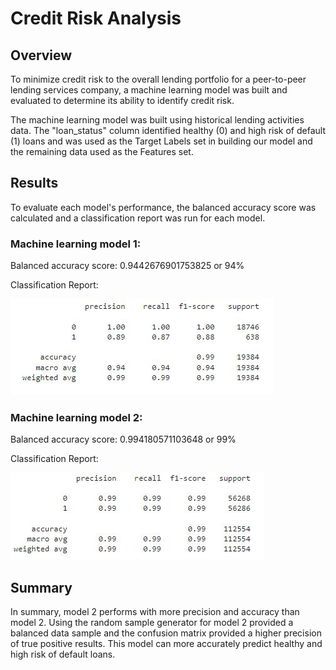 # Credit Risk Analysis 

## Overview 
To minimize credit risk to the overall lending portfolio for a peer-to-peer lending services company, a machine learning model was built and evaluated to determine its ability to identify credit risk. 

The machine learning model was built using historical lending activities data. The "loan_status" column identified healthy (0) and high risk of default (1) loans and was used as the Target Labels set in building our model and the remaining data used as the Features set.

## Results
To evaluate each model's performance, the balanced accuracy score was calculated and a classification report was run for each model.

### Machine learning model 1:

Balanced accuracy score: 0.9442676901753825 or 94% 

Classification Report:

![ModelOne_Image](model_one_report.JPG)

### Machine learning model 2:
Balanced accuracy score: 0.994180571103648 or 99% 

Classification Report:

![ModelTwo_Image](model_two_report.JPG)

## Summary
In summary, model 2 performs with more precision and accuracy than model 2. Using the random sample generator for model 2 provided a balanced data sample and the confusion matrix provided a higher precision of true positive results. This model can more accurately predict healthy and high risk of default loans. 
